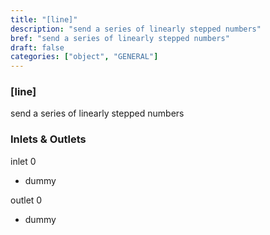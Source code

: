 ```yaml
---
title: "[line]"
description: "send a series of linearly stepped numbers"
bref: "send a series of linearly stepped numbers"
draft: false
categories: ["object", "GENERAL"]
---
```


### [line]

send a series of linearly stepped numbers

### Inlets & Outlets

inlet 0

 - dummy

outlet 0

 - dummy
 
